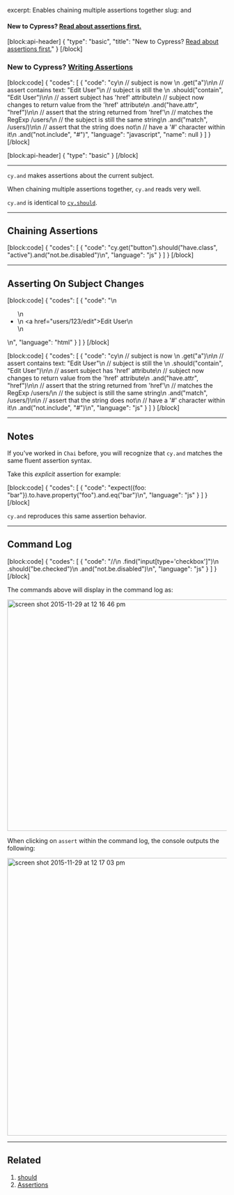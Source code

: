 excerpt: Enables chaining multiple assertions together
slug: and

#### **New to Cypress?** [Read about assertions first.](assertions) 
[block:api-header]
{
  "type": "basic",
  "title": "New to Cypress? [Read about assertions first.](assertions)"
}
[/block]
### **New to Cypress?** [Writing Assertions](doc:writing-assertions) 
[block:code]
{
  "codes": [
    {
      "code": "cy\n  // subject is now <a>\n  .get(\"a\")\n\n  // assert <a> contains text: \"Edit User\"\n  // subject is still the <a>\n  .should(\"contain\", \"Edit User\")\n\n  // assert subject has 'href' attribute\n  // subject now changes to return value from the 'href' attribute\n  .and(\"have.attr\", \"href\")\n\n  // assert that the string returned from 'href'\n  // matches the RegExp /users/\n  // the subject is still the same string\n  .and(\"match\", /users/)\n\n  // assert that the string does not\n  // have a '#' character within it\n  .and(\"not.include\", \"#\")",
      "language": "javascript",
      "name": null
    }
  ]
}
[/block]

[block:api-header]
{
  "type": "basic"
}
[/block]
***

`cy.and` makes assertions about the current subject.

When chaining multiple assertions together, `cy.and` reads very well.

`cy.and` is identical to [`cy.should`](should).

***

## Chaining Assertions

[block:code]
{
    "codes": [
        {
            "code": "cy.get(\"button\").should(\"have.class\", \"active\").and(\"not.be.disabled\")\n",
            "language": "js"
        }
    ]
}
[/block]

***

## Asserting On Subject Changes

[block:code]
{
    "codes": [
        {
            "code": "<!-- App Code -->\n<ul>\n  <li>\n    <a href=\"users/123/edit\">Edit User</a>\n  </li>\n</ul>\n",
            "language": "html"
        }
    ]
}
[/block]

[block:code]
{
    "codes": [
        {
            "code": "cy\n  // subject is now <a>\n  .get(\"a\")\n\n  // assert <a> contains text: \"Edit User\"\n  // subject is still the <a>\n  .should(\"contain\", \"Edit User\")\n\n  // assert subject has 'href' attribute\n  // subject now changes to return value from the 'href' attribute\n  .and(\"have.attr\", \"href\")\n\n  // assert that the string returned from 'href'\n  // matches the RegExp /users/\n  // the subject is still the same string\n  .and(\"match\", /users/)\n\n  // assert that the string does not\n  // have a '#' character within it\n  .and(\"not.include\", \"#\")\n",
            "language": "js"
        }
    ]
}
[/block]

***

## Notes

If you've worked in `Chai` before, you will recognize that `cy.and` matches the same fluent assertion syntax.

Take this *explicit* assertion for example:

[block:code]
{
    "codes": [
        {
            "code": "expect({foo: \"bar\"}).to.have.property(\"foo\").and.eq(\"bar\")\n",
            "language": "js"
        }
    ]
}
[/block]

`cy.and` reproduces this same assertion behavior.

***

## Command Log

[block:code]
{
    "codes": [
        {
            "code": "//\n  .find(\"input[type='checkbox']\")\n    .should(\"be.checked\")\n    .and(\"not.be.disabled\")\n",
            "language": "js"
        }
    ]
}
[/block]

The commands above will display in the command log as:

<img width="530" alt="screen shot 2015-11-29 at 12 16 46 pm" src="https://cloud.githubusercontent.com/assets/1271364/11458700/36d1e646-9693-11e5-8771-158230530fdc.png">

When clicking on `assert` within the command log, the console outputs the following:

<img width="636" alt="screen shot 2015-11-29 at 12 17 03 pm" src="https://cloud.githubusercontent.com/assets/1271364/11458702/3b6873be-9693-11e5-88f7-a928ebdac80c.png">

***

## Related
1. [should](should)
2. [Assertions](assertions)